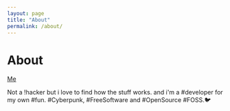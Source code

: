 ```yaml
---
layout: page
title: "About"
permalink: /about/
---
```


About
=====

[Me](https://pbs.twimg.com/profile_images/1002546206302724096/sQ0uG4Th_400x400.jpg)

Not a !hacker but i love to find how the stuff works. and i'm a #developer for my own #fun. #Cyberpunk, #FreeSoftware and #OpenSource #FOSS.🐦

